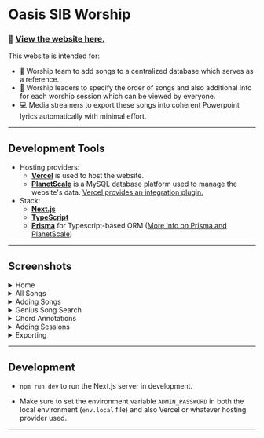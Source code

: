 # Oasis SIB Worship

### 🎵 [View the website here.](http://oasis-sib-worship.vercel.app/)

This website is intended for:
* 🎵 Worship team to add songs to a centralized database which serves as a reference.
* 📝 Worship leaders to specify the order of songs and also additional info for each worship session which can be viewed by everyone.
* 💻 Media streamers to export these songs into coherent Powerpoint lyrics automatically with minimal effort.

***

## Development Tools
* Hosting providers:
    * **[Vercel](https://vercel.com/)** is used to host the website.
    * **[PlanetScale](https://planetscale.com/)** is a MySQL database platform used to manage the website's data. [Vercel provides an integration plugin.](https://vercel.com/integrations/planetscale)
* Stack:
    * **[Next.js](https://nextjs.org/)**
    * **[TypeScript](https://www.typescriptlang.org/)**
    * **[Prisma](https://www.prisma.io/)** for Typescript-based ORM ([More info on Prisma and PlanetScale](https://www.prisma.io/planetscale))

***

## Screenshots

<details>
<summary>Home</summary>

![Home](https://i.imgur.com/AQigwrR.png)

</details>

<details>
<summary>All Songs</summary>

![All_Songs](https://i.imgur.com/KRQ9yzJ.png)

</details>

<details>
<summary>Adding Songs</summary>

![Add_Song](https://i.imgur.com/VLhNUx8.png)

</details>

<details>
<summary>Genius Song Search</summary>

![Genius_Song_Search1](https://i.imgur.com/Pv8otOz.png)

***

![Genius_Song_Search2](https://i.imgur.com/2l5xRK0.png)

</details>

<details>
<summary>Chord Annotations</summary>

![Chord_Annotations1](https://i.imgur.com/A0t6F9K.png)
![Chord_Annotations2](https://i.imgur.com/GnJ8R9o.png)
![Chord_Annotations3](https://i.imgur.com/zGBJavx.png)

</details>

<details>
<summary>Adding Sessions</summary>

![Add_Session1](https://i.imgur.com/DRkG9jB.png)
![Add_Session2](https://i.imgur.com/crRNyYu.png)

</details>

<details>
<summary>Exporting</summary>

![Export1](https://i.imgur.com/Z3VecMp.png)
![Export2](https://i.imgur.com/R9S4Xud.png)

</details>


***

## Development

* `npm run dev` to run the Next.js server in development.

* Make sure to set the environment variable `ADMIN_PASSWORD` in both the local environment (`env.local` file) and also Vercel or whatever hosting provider used.

***


